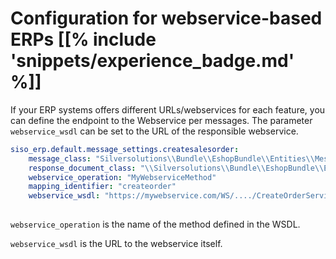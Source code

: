 # Configuration for webservice-based ERPs [[% include 'snippets/experience_badge.md' %]]

If your ERP systems offers different URLs/webservices for each feature,
you can define the endpoint to the Webservice per messages.
The parameter `webservice_wsdl` can be set to the URL of the responsible webservice.  

``` yaml
siso_erp.default.message_settings.createsalesorder:
    message_class: "Silversolutions\\Bundle\\EshopBundle\\Entities\\Messages\\CreateSalesOrderMessage"
    response_document_class: "\\Silversolutions\\Bundle\\EshopBundle\\Entities\\Messages\\Document\\OrderResponse"
    webservice_operation: "MyWebserviceMethod"
    mapping_identifier: "createorder"
    webservice_wsdl: "https://mywebservice.com/WS/..../CreateOrderServices"
        
```

`webservice_operation` is the name of the method defined in the WSDL.

`webservice_wsdl` is the URL to the webservice itself.
